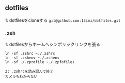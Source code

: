## dotfiles
1: dotfilesをcloneする
`git@github.com:13imi/dotfiles.git`

### .zsh
1: dotfilesからホームへシンボリックリンクを張る
```
ln -sf .zshrc ~./.zshrc
ln -sf .zshenv ~./.zshenv
ln -sf ./.zprofile ~./.zpfofiles

2: .zshrcを読み混んで終了
カメラもわからない
